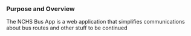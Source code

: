### Purpose and Overview
The NCHS Bus App is a web application that simplifies communications about bus routes and other stuff
to be continued
